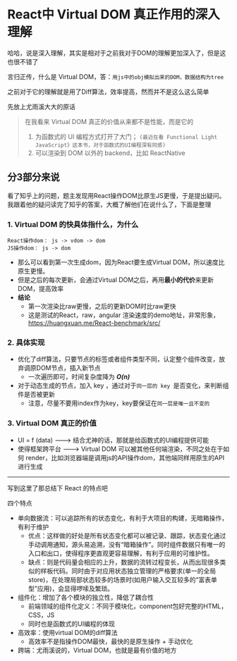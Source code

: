 # React中 Virtual DOM 真正作用的深入理解

哈哈，说是深入理解，其实是相对于之前我对于DOM的理解更加深入了，但是这也很不错了

言归正传，什么是 Virtual DOM，答：`用js中的obj模拟出来的DOM，数据结构为tree`

之前对于它的理解就是用了Diff算法，效率提高，然而并不是这么这么简单

先放上尤雨溪大大的原话  
> 在我看来 Virtual DOM 真正的价值从来都不是性能，而是它的
> 1) 为函数式的 UI 编程方式打开了大门；   `(最近在看 Functional Light JavaScript》这本书，对于函数式的UI编程深有同感)`
> 2) 可以渲染到 DOM 以外的 backend，比如 ReactNative

## 分3部分来说
看了知乎上的问题，题主发现用React操作DOM比原生JS更慢，于是提出疑问。我跟着他的疑问读完了知乎的答案，大概了解他们在说什么了，下面是整理

### 1. Virtual DOM 的快具体指什么，为什么
```
React操作dom： js -> vdom -> dom
JS操作dom： js -> dom
```
-  那么可以看到第一次生成dom，因为React要生成Virtual DOM，所以速度比原生更慢。
-  但是之后的每次更新，会通过Virtual DOM之后，再用**最小的代价**来更新 DOM，提高效率
-  **结论**
    -  第一次渲染比raw更慢，之后的更新DOM时比raw更快
    -  这是测试的React，raw，angular 渲染速度的demo地址，非常形象，https://huangxuan.me/React-benchmark/src/

### 2. 具体实现
-  优化了diff算法，只要节点的标签或者组件类型不同，认定整个组件改变，放弃调原DOM节点，插入新节点 
   -  一次遍历即可，时间复杂度降为 ***O(n)***
-  对于动态生成的节点，加入 key ，通过对于`同一层的 key `是否变化，来判断组件是否被更新 
   -  注意，尽量不要用index作为key，key要保证在`同一层是唯一且不变的`


### 3. Virtual DOM 真正的价值
-  UI = f (data) ---> 结合尤神的话，那就是给函数式的UI编程提供可能 
-  使得框架跨平台 ---> Virtual DOM 可以被其他任何端渲染，不同之处在于如何 render，比如浏览器端是调用js的API操作dom，其他端同样用原生的API进行生成


---
写到这里了那总结下 React 的特点吧

四个特点

* 单向数据流：可以追踪所有的状态变化，有利于大项目的构建，无暗箱操作，有利于维护
    * 优点：这样做的好处是所有状态变化都可以被记录、跟踪，状态变化通过手动调用通知，源头易追溯，没有“暗箱操作”。同时组件数据只有唯一的入口和出口，使得程序更直观更容易理解，有利于应用的可维护性。
    * 缺点：则是代码量会相应的上升，数据的流转过程变长，从而出现很多类似的样板代码。同时由于对应用状态独立管理的严格要求(单一的全局store)，在处理局部状态较多的场景时(如用户输入交互较多的“富表单型”应用)，会显得啰嗦及繁琐。
* 组件化：增加了各个模块的独立性，降低了耦合性
    * 前端领域的组件化定义：不同于模块化，component包好完整的HTML，CSS，JS
    * 同时也是函数式的UI编程的体现
* 高效率：使用virtual DOM的diff算法
    * 高效率不是指操作DOM最快，最快的是原生操作 + 手动优化
* 跨端：尤雨溪说的，Virtual DOM，也就是最有价值的地方